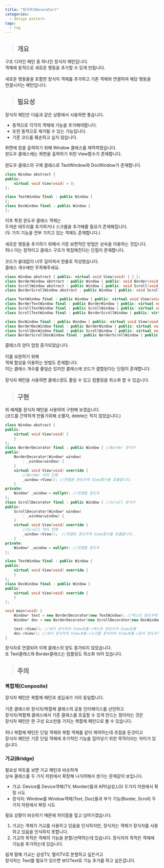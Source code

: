 ```yaml
---
title: "장식자(Decorator)"
categories:
  - design pattern
tags:
  - tag
---
```

> ## 개요

구조 디자인 패턴 중 하나인 장식자 패턴입니다.<br>
객체에 동적으로 새로운 행동을 추가할 수 있게 만듭니다.<br>
<br>
새로운 행동들을 포함한 장식자 객체를 추가하고 기존 객체와 연결하여 해당 행동을<br>
연결시키는 패턴입니다.<br>
> ## 필요성

장식자 패턴은 다음과 같은 상황에서 사용하면 좋습니다.
- 동적으로 각각의 객체에 기능을 추가해야합니다.
- 또한 동적으로 제거될 수 있는 기능입니다.
- 기존 코드를 훼손하고 싶지 않습니다.

화면에 창을 출력하기 위해 Window 클래스를 제작하였습니다.<br>
윈도우 클래스에는 화면을 출력하기 위한 View함수가 존재합니다.<br>
<br>
윈도우 클래스의 구체 클래스로 TextWindow와 DocWindow가 존재합니다.
```cpp
class Window abstract {
public:
	virtual void View(void) = 0;
};

class TextWindow final : public Window {
};
class DocWindow final : public Window {
};
```
이후 특정 윈도우 클래스 객체는<br>
두꺼운 테두리를 추가하거나 스크롤을 추가해줄 필요가 존재해집니다.<br>
(두 가지 기능을 전부 가지고 있는 객체도 존재합니다.)<br>
<br>
새로운 행동을 추가하기 위해서 가장 보편적인 방법은 상속을 이용하는 것입니다.<br>
허나 이는 정적이고 클래스 구조가 복잡해진다는 단점이 존재합니다.<br>
<br>
코드가 쓸대없이 너무 길어져서 한줄로 작성했습니다.<br>
클래스 개수에만 주목해주세요.
```cpp
class Window abstract { public: virtual void View(void) { } };
class BorderWindow abstract : public Window { public: void Border(void) { } };
class ScrollWindow abstract : public Window { public: void Scroll(void) { } };
class BorderScrollWindow abstract : public Window { public: void Scroll(void) { } void Border(void) { } };

class TextWindow final : public Window { public: virtual void View(void) override { } };
class BorderTextWindow final : public BorderWindow { public: virtual void View(void) override { Border(); } };
class ScrollTextWindow final : public ScrollWindow { public: virtual void View(void) override { Scroll(); } };
class ScrollTextWindow final : public BorderScrollWindow { public: virtual void View(void) override { Border(); Scroll(); } };

class DocWindow final : public Window { public: virtual void View(void) override { } };
class BorderDocWindow final : public BorderWindow { public: virtual void View(void) override { Border(); } };
class ScrollDocWindow final : public ScrollWindow { public: virtual void View(void) override { Scroll(); } };
class BorderScrollDocWindow final : public BorderScrollWindow { public: virtual void View(void) override { Border(); Scroll(); } };
```
클래스의 양이 엄청 증가되었습니다.<br>
<br>
이를 보완하기 위해<br>
객체 합성을 이용하는 방법도 존재합니다.<br>
이는 클래스 개수를 줄일순 있지만 클래스에 코드가 결합된다는 단점이 존재합니다.<br>
<br>
장식자 패턴을 사용하면 클래스량도 줄일 수 있고 컴플링을 최소화 할 수 있습니다. 
> ## 구현

위 예제를 장식자 패턴을 사용하여 구현해 보겠습니다.<br>
(코드를 간략하게 만들기위해 소멸자, delete는 적지 않았습니다.)
```cpp
class Window abstract {
public:
	virtual void View(void) {
	}
};
class BorderDecorator final : public Window { //Border 장식자
public:
	BorderDecorator(Window* window)
		: _window(window) {
	}
	virtual void View(void) override {
		//Border 처리 진행
		_window->View(); //연결된 윈도우의 View함수를 호출합니다.
	}
private:
	Window* _window = nullptr; //연결할 윈도우
};
class ScrollDecorator final : public Window { //Scroll 장식자
public:
	ScrollDecorator(Window* window)
		: _window(window) {
	}
	virtual void View(void) override {
		//Scroll 처리 진행
		_window->View();  //연결된 윈도우의 View함수를 호출합니다.
	}
private:
	Window* _window = nullptr; //연결할 윈도우
};

class TextWindow final : public Window {
public:
	virtual void View(void) override {
	}
};
class DocWindow final : public Window {
public:
	virtual void View(void) override {
	}
};

void main(void) {
	Window* text = new BorderDecorator(new TextWindow); //텍스트 윈도우에 보더 장식자를 연결합니다.
	Window* doc = new BorderDecorator(new ScrollDecorator(new DocWindow)); //문서 윈도우에 보더, 스크롤 장식자를 연결합니다.

	text->View(); //보더 장식자의 View호출->텍스트 윈도우의 View호출
	doc->View(); //보더 장식자의 View호출->스크롤 장식자의 View호출->문서 윈도우의 View호출
}
```
장식자로 연결되어 이제 클래스의 양도 증가되지 않았습니다.<br>
또 Text클래스와 Border클래스는 컴플링도 최소화 되어 있습니다.<br>
> ## 주의

### 복합체(Conposite)
장식자 패턴은 복합체 패턴과 생김새가 거의 동일합니다.<br>
<br>
기존 클래스와 장식자/복합체 클래스의 공동 인터페이스를 선언하고<br>
장식자/복합체 클래스에서 기존 클래스를 호출할 수 있게 만드는 점이라는 것은<br>
장식자 패턴은 한 구성 요소만을 가지는 복합체 패턴으로 볼 수 있습니다.<br>
<br>
허나 복합체 패턴은 단일 객체와 복합 객체를 같이 제어하는데 초점을 둔것이고<br>
장식자 패턴은 기존 단일 객체에 추가적인 기능을 집어넣기 위한 목적이라는 차이가 있습니다.
### 가교(Bridge)
필요성 파트를 보면 가교 패턴과 비슷하게<br>
상속 클래스를 두 가지 차원에서 확장해 나가려해서 생기는 문제같이 보입니다.
- 가교: Device를 Device객체(TV, Moniter)들과 API(삼성,LG) 두가지 차원에서 확장 시도
- 장식자: Window를 Window객체(Text, Doc)들과 부가 기능(Border, Scroll) 두가지 차원에서 확장 시도

필요 상황이 비슷하기 때문에 차이점을 짚고 넘어가겠습니다.
1. 가교는 객체가 가교를 사용하고 있음을 인식하지만, 장식자는 객체가 장식자를 사용하고 있음을 인식하지 못합니다.
2. 가교의 목적은 객체의 기능을 분할/선택하는데 있습니다. 장식자의 목적은 객체에 기능을 추가하는데 있습니다.

쉽게 말해 가교는 삼성TV, 엘지TV로 분할하고 싶은거고<br>
장식자는 Text를 필요가 있으면 보더Text로 기능 추가를 하고 싶은겁니다.

